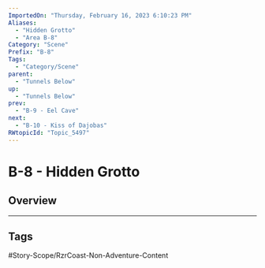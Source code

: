 ```yaml
---
ImportedOn: "Thursday, February 16, 2023 6:10:23 PM"
Aliases:
  - "Hidden Grotto"
  - "Area B-8"
Category: "Scene"
Prefix: "B-8"
Tags:
  - "Category/Scene"
parent:
  - "Tunnels Below"
up:
  - "Tunnels Below"
prev:
  - "B-9 - Eel Cave"
next:
  - "B-10 - Kiss of Dajobas"
RWtopicId: "Topic_5497"
---
```

# B-8 - Hidden Grotto
## Overview

---
## Tags
#Story-Scope/RzrCoast-Non-Adventure-Content


